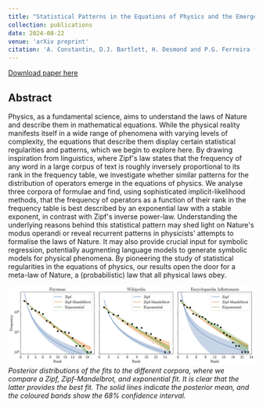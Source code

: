 ```yaml
---
title: "Statistical Patterns in the Equations of Physics and the Emergence of a Meta-Law of Nature"
collection: publications
date: 2024-08-22
venue: 'arXiv preprint'
citation: 'A. Constantin, D.J. Bartlett, H. Desmond and P.G. Ferreira (2024). &quot;Statistical Patterns in the Equations of Physics and the Emergence of a Meta-Law of Nature.&quot; <i>arXiv:2408.11065</i>.'
---
```


[Download paper here](https://arxiv.org/abs/2408.11065)

## Abstract
Physics, as a fundamental science, aims to understand the laws of Nature and describe them in mathematical equations. While the physical reality manifests itself in a wide range of phenomena with varying levels of complexity, the equations that describe them display certain statistical regularities and patterns, which we begin to explore here. By drawing inspiration from linguistics, where Zipf's law states that the frequency of any word in a large corpus of text is roughly inversely proportional to its rank in the frequency table, we investigate whether similar patterns for the distribution of operators emerge in the equations of physics. We analyse three corpora of formulae and find, using sophisticated implicit-likelihood methods, that the frequency of operators as a function of their rank in the frequency table is best described by an exponential law with a stable exponent, in contrast with Zipf's inverse power-law. Understanding the underlying reasons behind this statistical pattern may shed light on Nature's modus operandi or reveal recurrent patterns in physicists' attempts to formalise the laws of Nature. It may also provide crucial input for symbolic regression, potentially augmenting language models to generate symbolic models for physical phenomena. By pioneering the study of statistical regularities in the equations of physics, our results open the door for a meta-law of Nature, a (probabilistic) law that all physical laws obey.

![ili_fit](/files/2024-08-22-zipf.png)
*Posterior distributions of the fits to the different corpora, where we compare a Zipf, Zipf-Mandelbrot, and exponential fit. It is clear that the latter provides the best fit. The solid lines indicate the posterior mean, and the coloured bands show the 68% confidence interval.*
